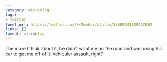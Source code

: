 ```yaml
---
category: microblog
tags:
- twitter
tweet_url: https://twitter.com/ExMember/status/53609341529497602
links: []
layout: microblog
---
```

The more I think about it, he didn't want me on the road and was using his car to get me off of it. Vehicular assault, right?
